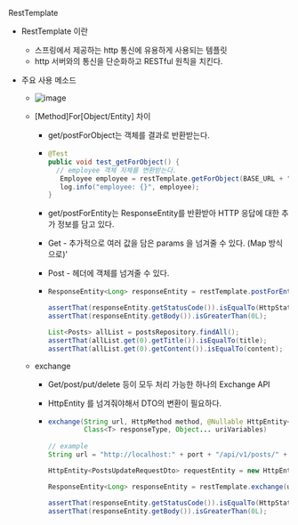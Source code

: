 RestTemplate

* RestTemplate 이란
  * 스프링에서 제공하는 http 통신에 유용하게 사용되는 템플릿
  * http 서버와의 통신을 단순화하고 RESTful 원칙을 치킨다.

* 주요 사용 메소드

  * ![image](https://media.vlpt.us/images/soosungp33/post/d02efacc-56e6-4abc-a390-12ecbb565c6b/image.png)

  * [Method]For[Object/Entity] 차이

    * get/postForObject는 객체를 결과로 반환받는다.

    * ~~~java
      @Test
      public void test_getForObject() {
        // employee 객체 자체를 변환받는다.
         Employee employee = restTemplate.getForObject(BASE_URL + "/{id}", Employee.class, 25);
         log.info("employee: {}", employee);
      }
      ~~~

    * get/postForEntity는 ResponseEntity를 반환받아 HTTP 응답에 대한 추가 정보를 담고 있다. 

    * Get - 추가적으로 여러 값을 담은 params 을 넘겨줄 수 있다. (Map 방식으로)'

    * Post - 헤더에 객체를 넘겨줄 수 있다.

    * ~~~java
      ResponseEntity<Long> responseEntity = restTemplate.postForEntity(url, requestDto, Long.class);
      
      assertThat(responseEntity.getStatusCode()).isEqualTo(HttpStatus.OK);
      assertThat(responseEntity.getBody()).isGreaterThan(0L);
      
      List<Posts> allList = postsRepository.findAll();
      assertThat(allList.get(0).getTitle()).isEqualTo(title);
      assertThat(allList.get(0).getContent()).isEqualTo(content);    
      ~~~

  * exchange

    * Get/post/put/delete 등이 모두 처리 가능한 하나의 Exchange API

    * HttpEntity 를 넘겨줘야해서 DTO의 변환이 필요하다.

    * ~~~java
      exchange(String url, HttpMethod method, @Nullable HttpEntity<?> requestEntity,
               Class<T> responseType, Object... uriVariables)
        
      // example
      String url = "http://localhost:" + port + "/api/v1/posts/" + updateId;
      
      HttpEntity<PostsUpdateRequestDto> requestEntity = new HttpEntity<>(requestDto);
      
      ResponseEntity<Long> responseEntity = restTemplate.exchange(url, HttpMethod.POST, requestEntity, Long.class);
      
      assertThat(responseEntity.getStatusCode()).isEqualTo(HttpStatus.OK);
      assertThat(responseEntity.getBody()).isGreaterThan(0L);
      ~~~

      
